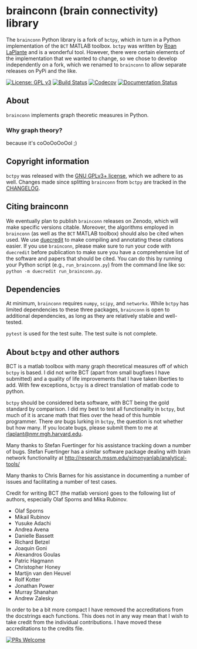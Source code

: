 # brainconn (brain connectivity) library

The `brainconn` Python library is a fork of `bctpy`, which in turn in a Python implementation of the `BCT` MATLAB toolbox. `bctpy` was written by [Roan LaPlante](https://github.com/aestrivex) and is a wonderful tool. However, there were certain elements of the implementation that we wanted to change, so we chose to develop independently on a fork, which we renamed to `brainconn` to allow separate releases on PyPi and the like.

[![License: GPL v3](https://img.shields.io/badge/license-GPL%20v3-blue.svg)](https://www.gnu.org/licenses/gpl-3.0)
[![Build Status](https://travis-ci.org/FIU-Neuro/brainconn.svg?branch=master)](https://travis-ci.org/FIU-Neuro/brainconn)
[![Codecov](https://codecov.io/gh/FIU-Neuro/brainconn/branch/master/graph/badge.svg)](https://codecov.io/gh/FIU-Neuro/brainconn)
[![Documentation Status](https://readthedocs.org/projects/brainconn/badge/?version=latest)](http://brainconn.readthedocs.io/en/latest/?badge=latest)

## About

`brainconn` implements graph theoretic measures in Python.

### Why graph theory?
because it's coOoOoOoOol ;)


## Copyright information

`bctpy` was released with the [GNU GPLv3+ license](https://www.gnu.org/licenses/gpl-3.0), which we adhere to as well. Changes made since splitting `brainconn` from `bctpy` are tracked in the [CHANGELOG](CHANGELOG.md).

## Citing brainconn

We eventually plan to publish `brainconn` releases on Zenodo, which will make specific versions citable. Moreover, the algorithms employed in `brainconn` (as well as the `BCT` MATLAB toolbox) should also be cited when used. We use [duecredit](https://github.com/duecredit/duecredit) to make compiling and annotating these citations easier. If you use `brainconn`, please make sure to run your code with `duecredit` before publication to make sure you have a comprehensive list of the software and papers that should be cited. You can do this by running your Python script (e.g., `run_brainconn.py`) from the command line like so: `python -m duecredit run_brainconn.py`.

## Dependencies

At minimum, `brainconn` requires `numpy`, `scipy`, and `networkx`. While `bctpy` has limited dependencies to these three packages, `brainconn` is open to additional dependencies, as long as they are relatively stable and well-tested.

`pytest` is used for the test suite. The test suite is not complete.

## About `bctpy` and other authors

BCT is a matlab toolbox with many graph theoretical measures off of which `bctpy`
is based.  I did not write BCT (apart from small bugfixes I have submitted)
and a quality of life improvements that I have taken liberties to add.
With few exceptions, `bctpy` is a direct translation of matlab code to python.

`bctpy` should be considered beta software, with BCT being the gold standard by
comparison. I did my best to test all functionality in `bctpy`, but much of it is
arcane math that flies over the head of this humble programmer. There *are*
bugs lurking in `bctpy`, the question is not whether but how many. If you locate
bugs, please submit them to me at rlaplant@nmr.mgh.harvard.edu.

Many thanks to Stefan Fuertinger for his assistance tracking down a number of
bugs. Stefan Fuertinger has a similar software package dealing with brain
network functionality at http://research.mssm.edu/simonyanlab/analytical-tools/

Many thanks to Chris Barnes for his assistance in documenting a number of issues and facilitating a number of test cases.

Credit for writing BCT (the matlab version) goes to the following list of
authors, especially Olaf Sporns and Mika Rubinov.

- Olaf Sporns
- Mikail Rubinov
- Yusuke Adachi
- Andrea Avena
- Danielle Bassett
- Richard Betzel
- Joaquin Goni
- Alexandros Goulas
- Patric Hagmann
- Christopher Honey
- Martijn van den Heuvel
- Rolf Kotter
- Jonathan Power
- Murray Shanahan
- Andrew Zalesky

In order to be a bit more compact I have removed the accreditations from the
docstrings each functions. This does not in any way mean that I wish to take
credit from the individual contributions. I have moved these accreditations
to the credits file.


[![PRs Welcome](https://img.shields.io/badge/PRs-welcome-brightgreen.svg?style=flat-square)](http://makeapullrequest.com)
